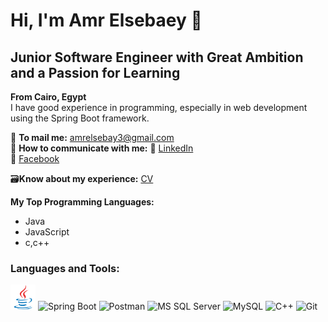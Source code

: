 # Hi, I'm Amr Elsebaey 👋
## Junior Software Engineer with Great Ambition and a Passion for Learning
**From Cairo, Egypt**  
I have good experience in programming, especially in web development using the Spring Boot framework.

📧 **To mail me:** [amrelsebay3@gmail.com](mailto:amrelsebay3@gmail.com)  
📧 **How to communicate with me:**
🔗 [LinkedIn](https://www.linkedin.com/in/amr-elsebaey/)  
🔗 [Facebook](https://www.facebook.com/amrelseba3y.1999)

🗃️**Know about my experience:** [CV](https://drive.google.com/file/d/14cMUCDrSslieqfjamkO6yU5lx-osVj97/view?usp=sharing)

**My Top Programming Languages:**  
- Java  
- JavaScript
- c,c++

### Languages and Tools:
<p>
  <img src="java-original.svg" alt="Java"  width="40" height="40"/>
    <img src="https://img.shields.io/badge/Spring%20Boot-6DB33F?style=flat-square&logo=spring" alt="Spring Boot" />
    <img src="https://img.shields.io/badge/Postman-FF6C37?style=flat-square&logo=postman" alt="Postman" />
    <img src="https://img.shields.io/badge/MS SQL Server-CC2927?style=flat-square&logo=microsoftsqlserver" alt="MS SQL Server" />
  <img src="https://img.shields.io/badge/MySQL-005C8D?style=flat-square&logo=mysql" alt="MySQL" />
    <img src="https://img.shields.io/badge/C%2B%2B-00599C?style=flat-square&logo=c%2B%2B" alt="C++" />
  <img src="https://img.shields.io/badge/Git-F05032?style=flat-square&logo=git" alt="Git" />
</p>

